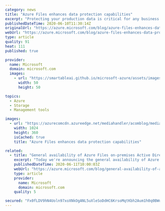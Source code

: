 ```yaml
---
category: news
title: "Azure Files enhances data protection capabilities"
excerpt: "Protecting your production data is critical for any business. That’s why Azure Files has a multi-layered approach to ensuring your data is highly available, backed up, and recoverable. Whether it’s a ransomware attack, a datacenter outage, or a file share that was accidentally deleted, we want to make"
publishedDateTime: 2020-06-10T11:30:14Z
originalUrl: "https://azure.microsoft.com/blog/azure-files-enhances-data-protection-capabilities/"
webUrl: "https://azure.microsoft.com/blog/azure-files-enhances-data-protection-capabilities/"
type: article
quality: 91
heat: 111
published: true

provider:
  name: Microsoft
  domain: microsoft.com
  images:
    - url: "https://smartableai.github.io/microsoft-azure/assets/images/organizations/microsoft.com-50x50.jpg"
      width: 50
      height: 50

topics:
  - Azure
  - Storage
  - Management tools

images:
  - url: "https://azurecomcdn.azureedge.net/mediahandler/acomblog/media/Default/blog/58c78eec-5ed2-4255-824c-4bfce9809ba8.png"
    width: 1024
    height: 360
    isCached: true
    title: "Azure Files enhances data protection capabilities"

related:
  - title: "General availability of Azure Files on-premises Active Directory Domain Services authentication"
    excerpt: "Today we're announcing the general availability of Azure Files support for authentication with on-premises Active Directory Domain Services (AD DS).\r\n\r\nSince preview in February 2020, we’ve received great feedback and growing interest from our customers, especially because of increased work from home"
    publishedDateTime: 2020-06-11T10:00:03Z
    webUrl: "https://azure.microsoft.com/blog/general-availability-of-azure-files-onpremises-active-directory-domain-services-authentication/"
    type: article
    provider:
      name: Microsoft
      domain: microsoft.com
    quality: 5

secured: "Fx0fLDV9hN4Uoln97xoXNkOgANL5uXleSoDdHC6KrsoMqtKbh2Aum1h0q0BWuiLnkkNRTUYdvsuh0Y1tAGZ3x6pNgxcT+c7r3fz3iSsBKvytxoTM4/WY/RrK6h1Ecl7oLxQ1Qb7FSZauIHGtVyAEXLxsWV39yAdhzjHTadlgDV6YDCcBf/At6r+idnha3HHaASbkYp1LciKNz++lotgPgJuhz6qTxz8ggA10jOCZsj21VQJQzBqUXZcEy/ZAHxOY8JhyFZOgprwZ9vIIcAnasWjzeLPh6Uo5aWi80zMdkDkyDn3AEBdBN6OCguOC4z3ax6ei045Ek8zz+jvhIpR0Oc1ZDWEzGnYqATsFKWQm0d0=;M70K3/+rjgn1xrkGlv3UlA=="
---
```


